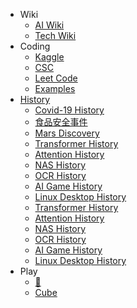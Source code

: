 
- Wiki
  - [AI Wiki](https://junxnone.github.io/aiwiki/#/)
  - [Tech Wiki](https://junxnone.github.io/techwiki/)
- Coding
  - [Kaggle](https://junxnone.github.io/kaggle/#/)
  - [CSC](https://junxnone.github.io/csc/#/)
  - [Leet Code](https://junxnone.github.io/leetcode/#/)
  - [Examples](https://junxnone.github.io/examples/)
- [History](https://junxnone.github.io/wht/)
  - [Covid-19 History](https://junxnone.github.io/wht/covid19/)
  - [食品安全事件](https://junxnone.github.io/wht/food/)
  - [Mars Discovery](http://junxnone.github.io/wht/mars)
  - [Transformer History](https://junxnone.github.io/wht/tech/transformer/)
  - [Attention History](https://junxnone.github.io/wht/tech/attention/)
  - [NAS History](https://junxnone.github.io/wht/tech/nas/)
  - [OCR History](https://junxnone.github.io/wht/tech/ocr/)
  - [AI Game History](https://junxnone.github.io/wht/tech/aigame/)
  - [Linux Desktop History](https://junxnone.github.io/wht/tech/linuxdesktop)
  - [Transformer History](https://junxnone.github.io/wht/tech/transformer/)
  - [Attention History](https://junxnone.github.io/wht/tech/attention/)
  - [NAS History](https://junxnone.github.io/wht/tech/nas/)
  - [OCR History](https://junxnone.github.io/wht/tech/ocr/)
  - [AI Game History](https://junxnone.github.io/wht/tech/aigame/)
  - [Linux Desktop History](https://junxnone.github.io/wht/tech/linuxdesktop)
- Play
  - [🚅](https://junxnone.github.io/at/)
  - [Cube](https://junxnone.github.io/cube)
